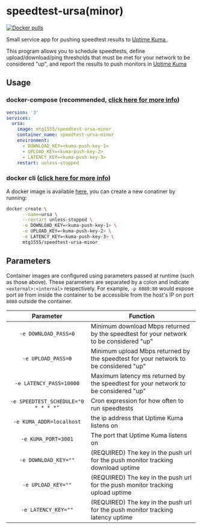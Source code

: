 # speedtest-ursa(minor)
[![Docker pulls](https://img.shields.io/docker/pulls/mtg1555/speedtest-ursa-minor?style=flat-square)](https://hub.docker.com/r/mtg1555/speedtest-ursa-minor)

Small service app for pushing speedtest results to [Uptime Kuma ](https://github.com/louislam/uptime-kuma).

This program allows you to schedule speedtests, define upload/download/ping thresholds that must be met for your network to be considered "up", and report the results to push monitors in [Uptime Kuma ](https://github.com/louislam/uptime-kuma)

## Usage

### docker-compose (recommended, [click here for more info](https://docs.linuxserver.io/general/docker-compose))

```yml
version: '3'
services:
  ursa:
    image: mtg1555/speedtest-ursa-minor
    container_name: speedtest-ursa-minor
    environment:
      - DOWNLOAD_KEY=<kuma-push-key-1>
      - UPLOAD_KEY=<kuma-push-key-2>
      - LATENCY_KEY=<kuma-push-key-3>
    restart: unless-stopped
```

### docker cli ([click here for more info](https://docs.docker.com/engine/reference/commandline/cli/))

A docker image is available [here](https://hub.docker.com/r/mtg1555/speedtest-ursa-minor), you can create a new conatiner by running:

```bash
docker create \
      --name=ursa \
      --restart unless-stopped \
      -e DOWNLOAD_KEY=<kuma-push-key-1> \
      -e UPLOAD_KEY=<kuma-push-key-2> \
      -e LATENCY_KEY=<kuma-push-key-3> \
      mtg1555/speedtest-ursa-minor
```

## Parameters

Container images are configured using parameters passed at runtime (such as those above). These parameters are separated by a colon and indicate `<external>:<internal>` respectively. For example, `-p 8080:80` would expose port `80` from inside the container to be accessible from the host's IP on port `8080` outside the container.

| Parameter | Function |
| :----: | --- |
| `-e DOWNLOAD_PASS=0` | Minimum download Mbps returned by the speedtest for your network to be considered "up" |
| `-e UPLOAD_PASS=0` | Minimum upload Mbps returned by the speedtest for your network to be considered "up" |
| `-e LATENCY_PASS=10000` | Maximum latency ms returned by the speedtest for your network to be considered "up" |
| `-e SPEEDTEST_SCHEDULE="0 * * * *"` | Cron expression for how often to run speedtests |
| `-e KUMA_ADDR=localhost` | the ip address that Uptime Kuma listens on |
| `-e KUMA_PORT=3001` | The port that Uptime Kuma listens on |
| `-e DOWNLOAD_KEY=""` | (REQUIRED) The key in the push url for the push monitor tracking download uptime |
| `-e UPLOAD_KEY=""` | (REQUIRED) The key in the push url for the push monitor tracking upload uptime |
| `-e LATENCY_KEY=""` | (REQUIRED) The key in the push url for the push monitor tracking latency uptime |


